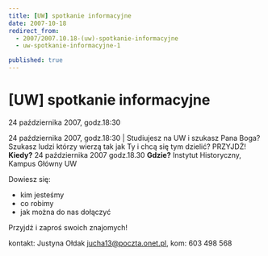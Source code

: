 ```yaml
---
title: [UW] spotkanie informacyjne
date: 2007-10-18
redirect_from: 
  - 2007/2007.10.18-(uw)-spotkanie-informacyjne
  - uw-spotkanie-informacyjne-1

published: true
---
```




# [UW] spotkanie informacyjne

<time>24 października 2007, godz.18:30</time>

24 października 2007, godz.18:30 | 
Studiujesz na UW i szukasz Pana Boga?
Szukasz ludzi którzy wierzą tak jak Ty i chcą się tym dzielić? PRZYJDŹ!
**Kiedy?** 24 października 2007 godz.18.30
**Gdzie?** Instytut Historyczny, Kampus Główny UW

Dowiesz się:
<ul>


<li>kim jesteśmy 

<li>co robimy

<li>jak można do nas dołączyć</LI></UL>Przyjdź i zaproś swoich znajomych!



kontakt: Justyna Ołdak [jucha13@poczta.onet.pl](%5C%22mailto:jucha13@poczta.onet.pl%5C%22), kom: 603 498 568


<!--{{json:{"created_date":"2007-10-18 13:42:36","publish_down":"0000-00-00 00:00:00","id":"523"}}}-->